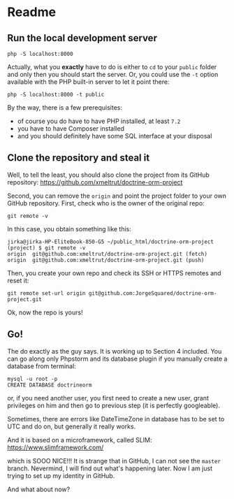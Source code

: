 Readme
======

## Run the local development server

```shell
php -S localhost:8000
```

Actually, what you **exactly** have to do is either to `cd` to your `public` folder
and only then you should start the server. Or, you could use the `-t` option available
with the PHP built-in server to let it point there:
```shell
php -S localhost:8000 -t public
```

By the way, there is a few prerequisites:
 - of course you do have to have PHP installed, at least `7.2`
 - you have to have Composer installed
 - and you should definitely have some SQL interface at your disposal

## Clone the repository and steal it

Well, to tell the least, you should also clone the project from its GitHub repository:
https://github.com/xmeltrut/doctrine-orm-project

Second, you can remove the `origin` and point the project folder to your own GitHub repository.
First, check who is the owner of the original repo:
```shell
git remote -v
```
In this case, you obtain something like this:
```shell
jirka@jirka-HP-EliteBook-850-G5 ~/public_html/doctrine-orm-project (project) $ git remote -v
origin  git@github.com:xmeltrut/doctrine-orm-project.git (fetch)
origin  git@github.com:xmeltrut/doctrine-orm-project.git (push)
```
Then, you create your own repo and check its SSH or HTTPS remotes and reset it:
```shell
git remote set-url origin git@github.com:JorgeSquared/doctrine-orm-project.git
```

Ok, now the repo is yours!

## Go!

The do exactly as the guy says. It is working up to Section 4 included. You can go along 
only Phpstorm and its database plugin if you manually create a database from terminal:

```shell
mysql -u root -p
CREATE DATABASE doctrineorm
```

or, if you need another user, you first need to create a new user, grant privileges on him
and then go to previous step (it is perfectly googleable).

Sometimes, there are errors like DateTimeZone in database has to be set to UTC and do on,
but generally it really works.

And it is based on a microframework, called SLIM:
https://www.slimframework.com/

which is SOOO NICE!!! It is strange that in GitHub, I can not see the `master` branch. Nevermind,
I will find out what's happening later. Now I am just trying to set up my identity in GitHub.


And what about now?
